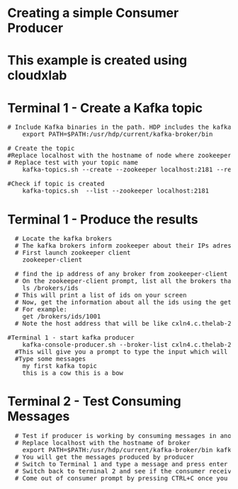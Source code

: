 # Creating a simple Consumer Producer
# This example is created using cloudxlab

# Terminal 1 - Create a Kafka topic
<pre>
# Include Kafka binaries in the path. HDP includes the kafka and installs at /usr/hdp/current/kafka-broker
	export PATH=$PATH:/usr/hdp/current/kafka-broker/bin

# Create the topic
#Replace localhost with the hostname of node where zookeeper server is running. Generally, zk runs on all hosts on the cluster.
# Replace test with your topic name
	kafka-topics.sh --create --zookeeper localhost:2181 --replication-factor 1 --partitions 1 --topic prajyot_kafka
  
#Check if topic is created
	kafka-topics.sh  --list --zookeeper localhost:2181
</pre>
  
# Terminal 1 - Produce the results
<pre>
  # Locate the kafka brokers
  # The kafka brokers inform zookeeper about their IPs adresses. Most of the eco-system considers the zookeeper as a central registry.
  # First launch zookeeper client
	zookeeper-client

  # find the ip address of any broker from zookeeper-client using command get /brokers/ids/<id>
  # On the zookeeper-client prompt, list all the brokers that registered
	ls /brokers/ids
  # This will print a list of ids on your screen
  # Now, get the information about all the ids using the get command with the nodes listed in previous command
  # For example:
	get /brokers/ids/1001
  # Note the host address that will be like cxln4.c.thelab-240901.internal:6667

#Terminal 1 - start kafka producer
	kafka-console-producer.sh --broker-list cxln4.c.thelab-240901.internal:6667 --topic prajyot_kafka
  #This will give you a prompt to type the input which will be pushed to the topic
  #Type some messages
	my first kafka topic
	this is a cow this is a bow
</pre>

# Terminal 2 - Test Consuming Messages
<pre>
  # Test if producer is working by consuming messages in another terminal
  # Replace localhost with the hostname of broker
	export PATH=$PATH:/usr/hdp/current/kafka-broker/bin kafka-console-consumer.sh --zookeeper localhost:2181 --topic prajyot_kafka --from-beginning
  # You will get the messages produced by producer
  # Switch to Terminal 1 and type a message and press enter
  # Switch back to terminal 2 and see if the consumer received the message
  # Come out of consumer prompt by pressing CTRL+C once you have checked if the messages are reaching the consumer.
</pre>

